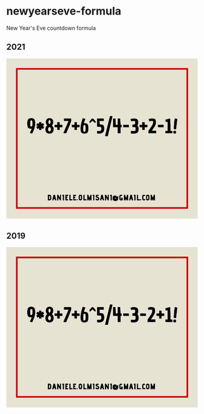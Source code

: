 # newyearseve-formula

New Year's Eve countdown formula

## 2021

![2021](2021.png)

## 2019

![2019](2019.png)
